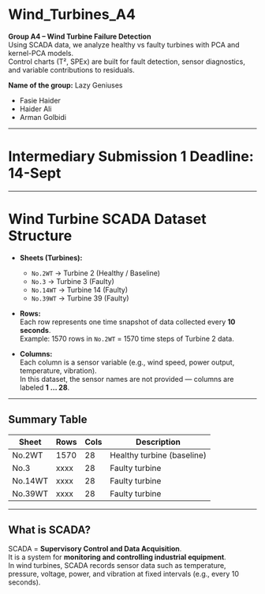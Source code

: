 # Wind_Turbines_A4

**Group A4 – Wind Turbine Failure Detection**  
Using SCADA data, we analyze healthy vs faulty turbines with PCA and kernel-PCA models.  
Control charts (T², SPEx) are built for fault detection, sensor diagnostics, and variable contributions to residuals.

**Name of the group:** Lazy Geniuses  
- Fasie Haider  
- Haider Ali  
- Arman Golbidi  

---

# Intermediary Submission 1  Deadline: 14-Sept  

---

# Wind Turbine SCADA Dataset Structure

- **Sheets (Turbines):**
  - `No.2WT` → Turbine 2 (Healthy / Baseline)
  - `No.3` → Turbine 3 (Faulty)
  - `No.14WT` → Turbine 14 (Faulty)
  - `No.39WT` → Turbine 39 (Faulty)

- **Rows:**  
  Each row represents one time snapshot of data collected every **10 seconds**.  
  Example: 1570 rows in `No.2WT` = 1570 time steps of Turbine 2 data.

- **Columns:**  
  Each column is a sensor variable (e.g., wind speed, power output, temperature, vibration).  
  In this dataset, the sensor names are not provided — columns are labeled **1 … 28**.

---

## Summary Table

| Sheet   | Rows | Cols | Description                |
|---------|------|------|----------------------------|
| No.2WT  | 1570 | 28   | Healthy turbine (baseline) |
| No.3    | xxxx | 28   | Faulty turbine             |
| No.14WT | xxxx | 28   | Faulty turbine             |
| No.39WT | xxxx | 28   | Faulty turbine             |

---

## What is SCADA?

SCADA = **Supervisory Control and Data Acquisition**.  
It is a system for **monitoring and controlling industrial equipment**.  
In wind turbines, SCADA records sensor data such as temperature, pressure, voltage, power, and vibration at fixed intervals (e.g., every 10 seconds).

